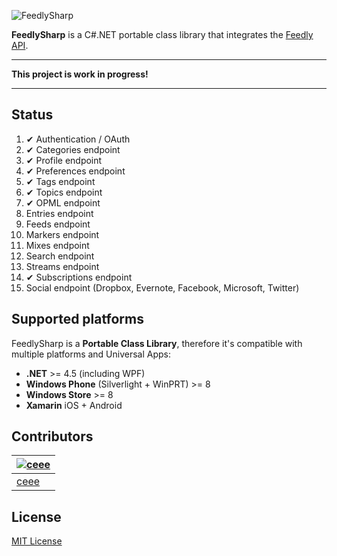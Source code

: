 ![FeedlySharp](https://raw.github.com/ceee/FeedlySharp/master/feedlysharp.png)

**FeedlySharp** is a C#.NET portable class library that integrates the [Feedly API](https://developer.feedly.com/).

---

**This project is work in progress!**

---

## Status

1. ✔ Authentication / OAuth
2. ✔ Categories endpoint
3. ✔ Profile endpoint
4. ✔ Preferences endpoint
5. ✔ Tags endpoint
6. ✔ Topics endpoint
7. ✔ OPML endpoint
8. Entries endpoint
9. Feeds endpoint
10. Markers endpoint
11. Mixes endpoint
12. Search endpoint
13. Streams endpoint
14. ✔ Subscriptions endpoint
15. Social endpoint (Dropbox, Evernote, Facebook, Microsoft, Twitter)

## Supported platforms

FeedlySharp is a **Portable Class Library**, therefore it's compatible with multiple platforms and Universal Apps:

- **.NET** >= 4.5 (including WPF)
- **Windows Phone** (Silverlight + WinPRT) >= 8
- **Windows Store** >= 8
- **Xamarin** iOS + Android

## Contributors

| [![ceee](http://gravatar.com/avatar/9c61b1f4307425f12f05d3adb930ba66?s=70)](https://github.com/ceee "Tobias Klika") |
|---|
| [ceee](https://github.com/ceee) |

## License

[MIT License](https://github.com/ceee/FeedlySharp/blob/master/LICENSE-MIT)
